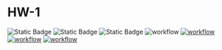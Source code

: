 # HW-1
![Static Badge](https://img.shields.io/badge/language-python-green)
![Static Badge](https://img.shields.io/badge/license-bsl1-green)
![Static Badge](https://img.shields.io/badge/platform-linux-green)
![workflow](https://github.com/CSC510-SE-FALL-2024/HW-1/actions/workflows/test.yml/badge.svg)
[![workflow](https://github.com/CSC510-SE-FALL-2024/HW-1/actions/workflows/autopep8.yml/badge.svg)](https://github.com/CSC510-SE-FALL-2024/HW-1/actions/workflows/autopep8.yml)
[![workflow](https://github.com/CSC510-SE-FALL-2024/HW-1/actions/workflows/pylint.yml/badge.svg)](https://github.com/CSC510-SE-FALL-2024/HW-1/actions/workflows/pylint.yml)
[![workflow](https://github.com/CSC510-SE-FALL-2024/HW-1/actions/workflows/radon.yml/badge.svg)](https://github.com/CSC510-SE-FALL-2024/HW-1/actions/workflows/radon.yml)
